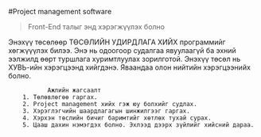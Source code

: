 #Project management software
>Front-End талыг энд хэрэгжүүлэх болно

Энэхүү төсөлөөр ТӨСӨЛИЙН УДИРДЛАГА ХИЙХ программийг хөгжүүүлэх билээ. Энэ нь одоогоор судалгаа явуулаагүй
ба эхний ээлжилд өөрт туршлага хуримтлуулах зорилготой. Энэхүү төсөл нь ХУВЬ-ийн хэрэгцээнд хийгдэнэ. Яваандаа
олон нийтийн хэрэгцээнийх болно.

               Ажлийн жагсаалт
        1. Төлөвлөгөө гаргах.
        2. Project management хийх гэж юу болхийг судлах.
        3. Хэрэглэгчийн шаардлагагын шинжилгээг гаргах.
        4. Хэрхэн төслийн бичиг баримтийг хөтлөх тухай сурах.
        5. Цааш дахин нэмэгдэх болно. Эхлээд дээрх зүйлийг хийсний дараа.
